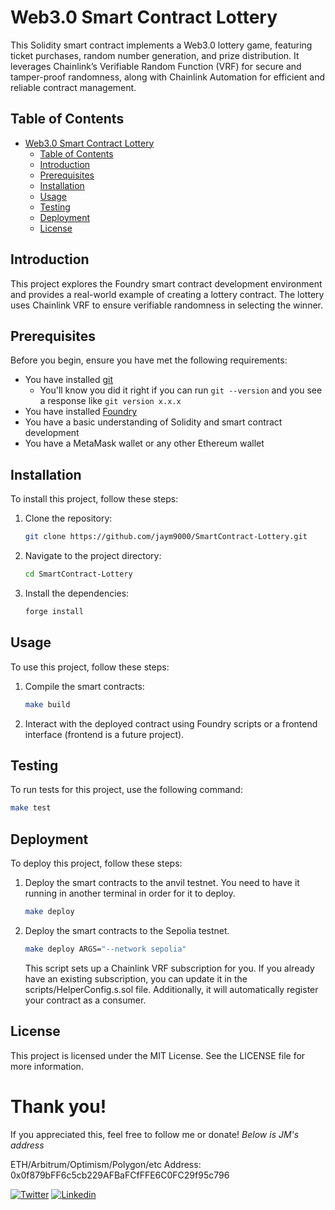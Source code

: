 # Web3.0 Smart Contract Lottery

This Solidity smart contract implements a Web3.0 lottery game, featuring ticket purchases, random number generation, and prize distribution. It leverages Chainlink’s Verifiable Random Function (VRF) for secure and tamper-proof randomness, along with Chainlink Automation for efficient and reliable contract management.

## Table of Contents

- [Web3.0 Smart Contract Lottery](#web30-smart-contract-lottery)
  - [Table of Contents](#table-of-contents)
  - [Introduction](#introduction)
  - [Prerequisites](#prerequisites)
  - [Installation](#installation)
  - [Usage](#usage)
  - [Testing](#testing)
  - [Deployment](#deployment)
  - [License](#license)

## Introduction

This project explores the Foundry smart contract development environment and provides a real-world example of creating a lottery contract. The lottery uses Chainlink VRF to ensure verifiable randomness in selecting the winner.

## Prerequisites

Before you begin, ensure you have met the following requirements:

- You have installed [git](https://git-scm.com/book/en/v2/Getting-Started-Installing-Git)
  - You'll know you did it right if you can run `git --version` and you see a response like `git version x.x.x`
- You have installed [Foundry](https://github.com/gakonst/foundry)
- You have a basic understanding of Solidity and smart contract development
- You have a MetaMask wallet or any other Ethereum wallet

## Installation

To install this project, follow these steps:

1. Clone the repository:
    ```sh
    git clone https://github.com/jaym9000/SmartContract-Lottery.git
    ```

2. Navigate to the project directory:
    ```sh
    cd SmartContract-Lottery
    ```

3. Install the dependencies:
    ```sh
    forge install
    ```

## Usage

To use this project, follow these steps:

1. Compile the smart contracts:
    ```sh
    make build
    ```

2. Interact with the deployed contract using Foundry scripts or a frontend interface (frontend is a future project).

## Testing

To run tests for this project, use the following command:

```sh
make test
```

## Deployment

To deploy this project, follow these steps:

1. Deploy the smart contracts to the anvil testnet. You need to have it running in another terminal in order for it to deploy.
    ```sh
    make deploy
    ```

2. Deploy the smart contracts to the Sepolia testnet.
    ```sh
    make deploy ARGS="--network sepolia"
    ```
    This script sets up a Chainlink VRF subscription for you. If you already have an existing subscription, you can update it in the scripts/HelperConfig.s.sol file. Additionally, it will automatically register your contract as a consumer.

## License

This project is licensed under the MIT License. See the LICENSE file for more information.

# Thank you!

If you appreciated this, feel free to follow me or donate! *Below is JM's address*

ETH/Arbitrum/Optimism/Polygon/etc Address: 0x0f879bFF6c5cb229AFBaFCfFFE6C0FC29f95c796

[![Twitter](https://img.shields.io/badge/Twitter-1DA1F2?style=for-the-badge&logo=twitter&logoColor=white)](https://x.com/Boku_JM)
[![Linkedin](https://img.shields.io/badge/LinkedIn-0077B5?style=for-the-badge&logo=linkedin&logoColor=white)](https://www.linkedin.com/in/jeanmarcc/)
